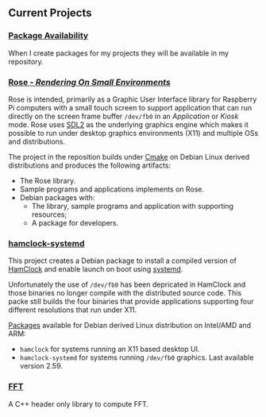 ## Current Projects

### [Package Availability](/Repository)

When I create packages for my projects they will be available in
my repository.

### [Rose - *Rendering On Small Environments*](/Rose)

Rose is intended, primarily as a Graphic User Interface library for
Raspberry Pi computers with a small touch screen to support application
that can run directly on the screen frame buffer `/dev/fb0` in an
*Application* or *Kiosk* mode. Rose uses [SDL2](https://www.libsdl.org/)
as the underlying graphics engine which makes it possible to run under 
desktop graphics environments (X11) and multiple OSs and distributions.

The project in the reposition builds under [Cmake](https://cmake.org/)
on Debian Linux derived distributions and produces the following 
artifacts:
* The Rose library.
* Sample programs and applications implements on Rose.
* Debian packages with:
    * The library, sample programs and application with supporting
    resources;
    * A package for developers.

### [hamclock-systemd](/hamclock-systemd)

This project creates a Debian package to install a compiled version of
[HamClock](https://www.clearskyinstitute.com/ham/HamClock/) and enable
launch on boot using
[systemd](https://www.freedesktop.org/wiki/Software/systemd/).

Unfortunately the use of `/dev/fb0` has been depricated in HamClock
and those binaries no longer compile with the distributed source code.
This packe still builds the four binaries that provide applications
supporting four different resolutions that run under X11.

[Packages](/Repository) available for Debian derived Linux distribution on Intel/AMD
and ARM:
* `hamclock` for systems running an X11 based desktop UI.
* `hamclock-systemd` for systems running `/dev/fb0` graphics. Last available
version 2.59.

### [FFT](https://github.com/pa28/fft)

A C++ header only library to compute FFT.
